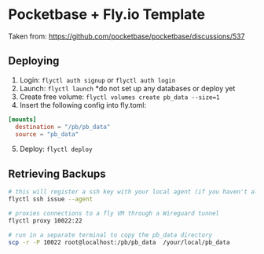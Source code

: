 # Pocketbase + Fly.io Template
Taken from: https://github.com/pocketbase/pocketbase/discussions/537

## Deploying
1. Login: ```flyctl auth signup``` or ```flyctl auth login```
2. Launch: ```flyctl launch``` *do not set up any databases or deploy yet
3. Create free volume: ```flyctl volumes create pb_data --size=1```
4. Insert the following config into fly.toml:
```toml
[mounts]
  destination = "/pb/pb_data"
  source = "pb_data"
```
5. Deploy: ```flyctl deploy```

## Retrieving Backups
```bash
# this will register a ssh key with your local agent (if you haven't already)
flyctl ssh issue --agent

# proxies connections to a fly VM through a Wireguard tunnel
flyctl proxy 10022:22

# run in a separate terminal to copy the pb_data directory
scp -r -P 10022 root@localhost:/pb/pb_data  /your/local/pb_data
```